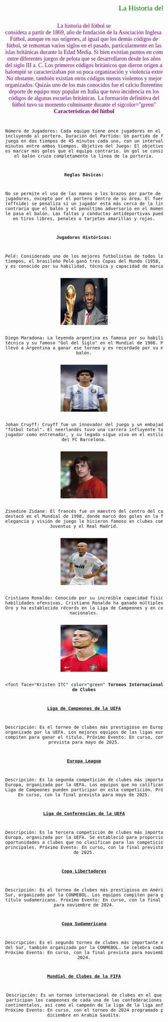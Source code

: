<html>
<head>
<title> El Fútbol </title>
</head>
<body background="fondo9.jpg">
<pre>

<font face="Kristen ITC" color="green"><script languaje="java/script" type="text/javascript">
  var nombre=prompt("Ingrese su nombre","")
  document.write("Hola"+ " "+nombre)
</script></font>


<center><marquee behavior="scroll"><font face="Kristen ITC" color="Green" size=5>La Historia del Fútbol</font></marquee>

<font face="Tahoma" size=4 color="purple" >La historia del fútbol se considera a partir de 1869, año de fundación de la Asociación Inglesa de Fútbol, aunque en sus orígenes, 
al igual que los demás códigos de fútbol, se remontan varios siglos en el pasado, particularmente en las islas británicas durante la Edad Media.​ 
Si bien existían puntos en común entre diferentes juegos de pelota que se desarrollaron desde los años del siglo III a. C.
Los primeros códigos británicos que dieron origen al balompié se caracterizaban por su poca organización y violencia extrema. No obstante, también existían otros códigos menos violentos y 
mejor organizados. Quizás uno de los más conocidos fue el calcio florentino, deporte de equipo muy popular en Italia que tuvo incidencia en los códigos de algunas escuelas británicas.
​La formación definitiva del fútbol tuvo su momento culminante durante el sigcolor="green" <b>Características del fútbol</font></b>

Número de Jugadores: Cada equipo tiene once jugadores en el campo, incluyendo al portero.
Duración del Partido: Un partido de fútbol se juega en dos tiempos de 45 minutos cada uno, con un intervalo de 15 minutos entre ambos tiempos.
Objetivo del Juego: El objetivo principal es marcar más goles que el equipo contrario. Un gol se consigue cuando el balón 
cruza completamente la línea de la portería.

 <b>Reglas Básicas:</b> 

No se permite el uso de las manos o los brazos por parte de los jugadores, excepto por el portero dentro de su área.
El fuera de juego (offside) se penaliza si un jugador está más cerca de la línea de meta contraria que el balón y el 
penúltimo adversario en el momento en que se le pasa el balón.
Las faltas y conductas antideportivas pueden resultar en tiros libres, penales o tarjetas amarillas y rojas.


 <b>Jugadores Históricos:</b>

Pelé: Considerado uno de los mejores futbolistas de todos los tiempos, el brasileño Pelé ganó tres Copas del Mundo (1958, 1962, 1970) 
y es conocido por su habilidad, técnica y capacidad de marcar goles.

<img src="pele.jpeg" width=150 height=150>

Diego Maradona: La leyenda argentina es famosa por su habilidad técnica y su famoso "Gol del Siglo" en el Mundial de 1986. 
Maradona llevó a Argentina a ganar ese torneo y es recordado por su magia con el balón.

<img src="maradona.jpg" width=150 height=150>

Johan Cruyff: Cruyff fue un innovador del juego y un embajador del "fútbol total". El neerlandés tuvo una carrera 
influyente tanto como jugador como entrenador, y su legado sigue vivo en el estilo de juego del FC Barcelona.

<img src="cruy.jpg" width=150 height=150>

Zinedine Zidane: El francés fue un maestro del centro del campo y destacó en el Mundial de 1998, donde marcó dos goles en la final. 
Su elegancia y visión de juego le hicieron famoso en clubes como la Juventus y el Real Madrid.

<img src="zidan.jpg" width=150 height=150>

Cristiano Ronaldo: Conocido por su increíble capacidad física y habilidades ofensivas, Cristiano Ronaldo 
ha ganado múltiples Balones de Oro y ha establecido récords en la Liga de Campeones y en competiciones nacionales.

<img src="ronaldo.jpg" width=150 height=150>

<font face="Kristen ITC" color="green" <b>Torneos Internacionales de Clubes</font></b>


<b><u>Liga de Campeones de la UEFA</u></b>

Descripción: Es el torneo de clubes más prestigioso en Europa, organizado por la UEFA. Los mejores equipos de las ligas 
europeas compiten para ganar el título.
Próximo Evento: En curso, con la final prevista para mayo de 2025.

<b><u>Europa League</u></b>

Descripción: Es la segunda competición de clubes más importante en Europa, organizada por la UEFA. Los equipos que no 
califican para la Liga de Campeones pueden participar en esta competición.
Próximo Evento: En curso, con la final prevista para mayo de 2025.

<b><u>Liga de Conferencias de la UEFA</u></b>

Descripción: Es la tercera competición de clubes más importante en Europa, organizada por la UEFA. Se estableció para proporcionar oportunidades 
a clubes que no clasifican para las competiciones principales.
Próximo Evento: En curso, con la final prevista para mayo de 2025.

<b><u>Copa Libertadores</u></b>

Descripción: Es el torneo de clubes más prestigioso en América del Sur, organizado por la CONMEBOL. Los equipos compiten para 
ganar el título sudamericano.
Próximo Evento: En curso, con la final prevista para noviembre de 2024.

<b><u>Copa Sudamericana</u></b>

Descripción: Es el segundo torneo de clubes más importante en América del Sur, también organizado por la CONMEBOL. Se celebra cada año.
Próximo Evento: En curso, con la final prevista para noviembre de 2024.

<b><u>Mundial de Clubes de la FIFA</u></b>

Descripción: Es un torneo internacional de clubes en el que participan los campeones de cada una de las confederaciones continentales, así 
como el campeón de la liga de la liga anfitriona.
Próximo Evento: En curso, con el torneo de 2024 programado para diciembre en Arabia Saudita.</font></center>


